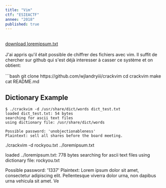 ```yaml
---
title: "Vim"
ctf: "ESIEACTF"
annee: "2018"
published: true
---
```

<br />
<a href="/writeup-scripts/2017-2018/ESIEACTF/vim/loremipsum.txt">download loremipsum.txt</a>
<br />
<br />
J'ai appris qu'il était possible de chiffrer des fichiers avec vim. Il suffit de chercher sur github qui s'est déjà interesser à casser ce système et on obtient:
<br />
<br />
```bash
git clone https://github.com/wjlandryiii/crackvim
cd crackvim
make
cat README.md

Dictionary Example
------------------

    $ ./crackvim -d /usr/share/dict/words dict_test.txt
    loaded dict_test.txt: 54 bytes
    searching for ascii text files
    using dictionary file: /usr/share/dict/words
    
    Possible password: 'unobjectionableness'
    Plaintext: sell all shares before the board meeting.



./crackvim -d rockyou.txt ../loremipsum.txt

loaded ../loremipsum.txt: 778 bytes
searching for ascii text files
using dictionary file: rockyou.txt

Possible password: '1337'
Plaintext: Lorem ipsum dolor sit amet, consectetur adipiscing elit. Pellentesque
viverra dolor urna, non dapibus urna vehicula sit amet. Ve
```
